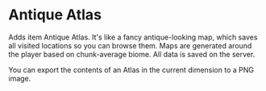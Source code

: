 Antique Atlas
=============

Adds item Antique Atlas. It's like a fancy antique-looking map, which saves all visited locations so you can browse them.
Maps are generated around the player based on chunk-average biome. All data is saved on the server.

You can export the contents of an Atlas in the current dimension to a PNG image.
